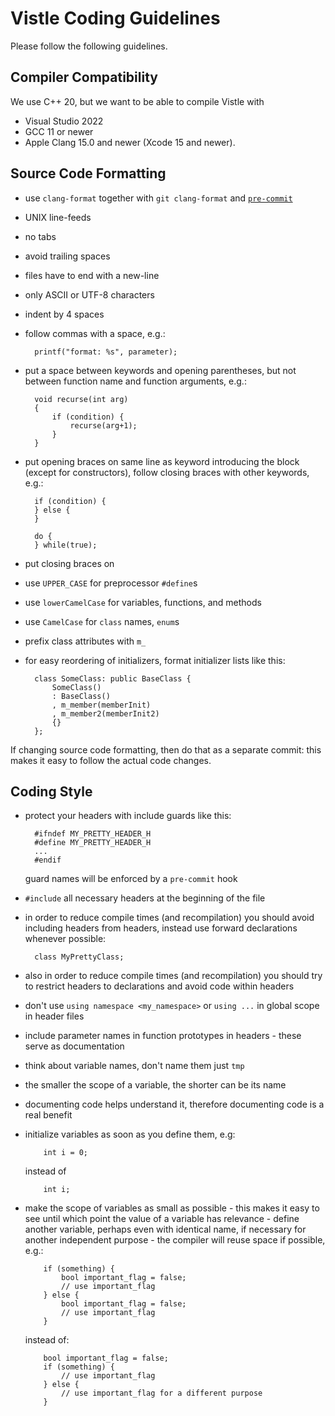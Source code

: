 Vistle Coding Guidelines
========================
Please follow the following guidelines.                                                                                         


Compiler Compatibility
----------------------

We use C++ 20, but we want to be able to compile Vistle with

* Visual Studio 2022
* GCC 11 or newer
* Apple Clang 15.0 and newer (Xcode 15 and newer).


Source Code Formatting
----------------------

* use `clang-format` together with `git clang-format` and [`pre-commit`](https://pre-commit.com)
* UNIX line-feeds
* no tabs
* avoid trailing spaces
* files have to end with a new-line
* only ASCII or UTF-8 characters
* indent by 4 spaces
* follow commas with a space, e.g.:

        printf("format: %s", parameter);

* put a space between keywords and opening parentheses, but not between function name and function arguments, e.g.:

        void recurse(int arg)
        {
            if (condition) {
                recurse(arg+1);
            }
        }

* put opening braces on same line as keyword introducing the block (except for constructors),
  follow closing braces with other keywords, e.g.:

        if (condition) {
        } else {
        }
    
        do {
        } while(true);

* put closing braces on 
* use `UPPER_CASE` for preprocessor `#define`s
* use `lowerCamelCase` for variables, functions, and methods
* use `CamelCase` for `class` names, `enum`s
* prefix class attributes with `m_`
* for easy reordering of initializers, format initializer lists like this:

        class SomeClass: public BaseClass {
            SomeClass()
            : BaseClass()
            , m_member(memberInit)
            , m_member2(memberInit2)
            {}
        };




If changing source code formatting, then do that as a separate commit:
this makes it easy to follow the actual code changes.


Coding Style
------------

* protect your headers with include guards like this:

        #ifndef MY_PRETTY_HEADER_H
        #define MY_PRETTY_HEADER_H
        ...
        #endif
  guard names will be enforced by a `pre-commit` hook

* `#include` all necessary headers at the beginning of the file
* in order to reduce compile times (and recompilation) you should avoid
  including headers from headers, instead use forward declarations whenever possible:

        class MyPrettyClass;

* also in order to reduce compile times (and recompilation) you should try to restrict
  headers to declarations and avoid code within headers
* don't use `using namespace <my_namespace>` or `using ...` in global scope in header files
* include parameter names in function prototypes in headers - these serve as
  documentation
* think about variable names, don't name them just `tmp`
* the smaller the scope of a variable, the shorter can be its name
* documenting code helps understand it, therefore documenting code is a real benefit
* initialize variables as soon as you define them, e.g:

          int i = 0;

  instead of

          int i;

* make the scope of variables as small as possible - this makes it easy to see
  until which point the value of a variable has relevance - define another variable,
  perhaps even with identical name, if necessary for another
  independent purpose - the compiler will reuse space if possible, e.g.:

          if (something) {
              bool important_flag = false;
              // use important_flag
          } else {
              bool important_flag = false;
              // use important_flag
          }

  instead of:

          bool important_flag = false;
          if (something) {
              // use important_flag
          } else {
              // use important_flag for a different purpose
          }                                                                                                                                                                                                                                                                                           
